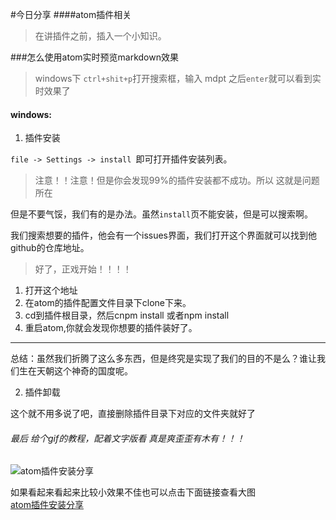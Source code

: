 <!--
author: 小莫
date: 2016-05-11
title: atom的使用和插件的安装
tags: atom
category: atom插件
status: publish
summary: 由于生活在天朝这个神奇的国度，因此任何网站都会被强。因此安装插件就会很困扰，那么我们除了翻墙要怎么去解决这个问题呢？
-->

#今日分享
####atom插件相关

>在讲插件之前，插入一个小知识。

###怎么使用atom实时预览markdown效果
>windows下 `ctrl+shit+p`打开搜索框，输入 mdpt 之后`enter`就可以看到实时效果了

#### windows:
1. 插件安装

`file -> Settings -> install `即可打开插件安装列表。
> 注意！！注意！但是你会发现99%的插件安装都不成功。所以 这就是问题所在

但是不要气馁，我们有的是办法。虽然`install`页不能安装，但是可以搜索啊。

我们搜索想要的插件，他会有一个issues界面，我们打开这个界面就可以找到他github的仓库地址。
>好了，正戏开始！！！！

1. 打开这个地址
2. 在atom的插件配置文件目录下clone下来。
3. cd到插件根目录，然后cnpm install 或者npm install
4. 重启atom,你就会发现你想要的插件装好了。

******
总结：虽然我们折腾了这么多东西，但是终究是实现了我们的目的不是么？谁让我们生在天朝这个神奇的国度呢。

2. 插件卸载

这个就不用多说了吧，直接删除插件目录下对应的文件夹就好了

###### 最后 给个gif的教程，配着文字版看 真是爽歪歪有木有！！！
![atom插件安装分享](./../img/atomPlugins.gif)

如果看起来看起来比较小效果不佳也可以点击下面链接查看大图  
[atom插件安装分享](./../img/atomPlugins.gif)
